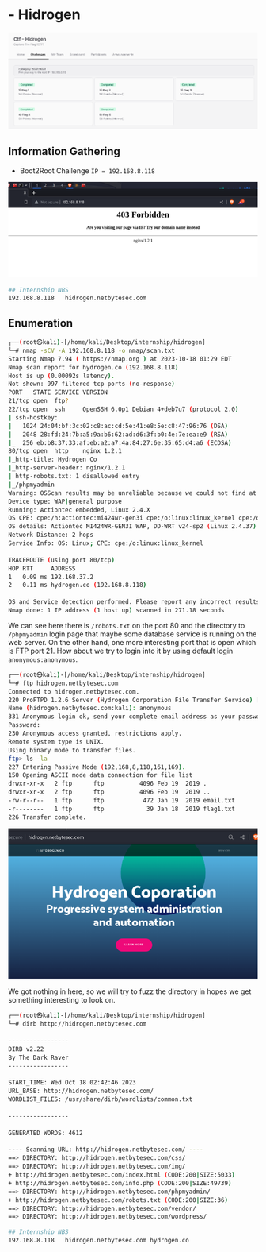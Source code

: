 # - Hidrogen

![](/images/writeup/internship/hidrogen/challenge.PNG)
## Information Gathering

- Boot2Root Challenge `IP = 192.168.8.118`

![](/images/writeup/internship/hidrogen/web.PNG)

```bash
## Internship NBS
192.168.8.118   hidrogen.netbytesec.com
```

## Enumeration

```bash
┌──(root㉿kali)-[/home/kali/Desktop/internship/hidrogen]
└─# nmap -sCV -A 192.168.8.118 -o nmap/scan.txt
Starting Nmap 7.94 ( https://nmap.org ) at 2023-10-18 01:29 EDT
Nmap scan report for hydrogen.co (192.168.8.118)
Host is up (0.00092s latency).
Not shown: 997 filtered tcp ports (no-response)
PORT   STATE SERVICE VERSION
21/tcp open  ftp?
22/tcp open  ssh     OpenSSH 6.0p1 Debian 4+deb7u7 (protocol 2.0)
| ssh-hostkey: 
|   1024 24:04:bf:3c:02:c8:ac:cd:5e:41:e8:5e:c8:47:96:76 (DSA)
|   2048 28:fd:24:7b:a5:9a:b6:62:ad:d6:3f:b0:4e:7e:ea:e9 (RSA)
|_  256 eb:b8:37:33:af:eb:a2:a7:4a:84:27:6e:35:65:d4:a6 (ECDSA)
80/tcp open  http    nginx 1.2.1
|_http-title: Hydrogen Co
|_http-server-header: nginx/1.2.1
| http-robots.txt: 1 disallowed entry 
|_/phpmyadmin
Warning: OSScan results may be unreliable because we could not find at least 1 open and 1 closed port
Device type: WAP|general purpose
Running: Actiontec embedded, Linux 2.4.X
OS CPE: cpe:/h:actiontec:mi424wr-gen3i cpe:/o:linux:linux_kernel cpe:/o:linux:linux_kernel:2.4.37
OS details: Actiontec MI424WR-GEN3I WAP, DD-WRT v24-sp2 (Linux 2.4.37)
Network Distance: 2 hops
Service Info: OS: Linux; CPE: cpe:/o:linux:linux_kernel

TRACEROUTE (using port 80/tcp)
HOP RTT     ADDRESS
1   0.09 ms 192.168.37.2
2   0.11 ms hydrogen.co (192.168.8.118)

OS and Service detection performed. Please report any incorrect results at https://nmap.org/submit/ .
Nmap done: 1 IP address (1 host up) scanned in 271.18 seconds
```

We can see here there is `/robots.txt` on the port 80 and the directory to `/phpmyadmin` login page that maybe some database service is running on the web server. On the other hand, one more interesting port that is open which is FTP port 21. How about we try to login into it by using default login `anonymous:anonymous`. 

```bash
┌──(root㉿kali)-[/home/kali/Desktop/internship/hidrogen]
└─# ftp hidrogen.netbytesec.com
Connected to hidrogen.netbytesec.com.
220 ProFTPD 1.2.6 Server (Hydrogen Corporation File Transfer Service) [hydrogrencorp]
Name (hidrogen.netbytesec.com:kali): anonymous
331 Anonymous login ok, send your complete email address as your password.
Password: 
230 Anonymous access granted, restrictions apply.
Remote system type is UNIX.
Using binary mode to transfer files.
ftp> ls -la
227 Entering Passive Mode (192,168,8,118,161,169).
150 Opening ASCII mode data connection for file list
drwxr-xr-x   2 ftp      ftp          4096 Feb 19  2019 .
drwxr-xr-x   2 ftp      ftp          4096 Feb 19  2019 ..
-rw-r--r--   1 ftp      ftp           472 Jan 19  2019 email.txt
-r--------   1 ftp      ftp            39 Jan 18  2019 flag1.txt
226 Transfer complete.

```

![](/images/writeup/internship/hidrogen/hidrogen.PNG)

We got nothing in here, so we will try to fuzz the directory in hopes we get something interesting to look on. 
```bash
┌──(root㉿kali)-[/home/kali/Desktop/internship/hidrogen]
└─# dirb http://hidrogen.netbytesec.com

-----------------
DIRB v2.22    
By The Dark Raver
-----------------

START_TIME: Wed Oct 18 02:42:46 2023
URL_BASE: http://hidrogen.netbytesec.com/
WORDLIST_FILES: /usr/share/dirb/wordlists/common.txt

-----------------

GENERATED WORDS: 4612                                                          

---- Scanning URL: http://hidrogen.netbytesec.com/ ----
==> DIRECTORY: http://hidrogen.netbytesec.com/css/                                
==> DIRECTORY: http://hidrogen.netbytesec.com/img/                                
+ http://hidrogen.netbytesec.com/index.html (CODE:200|SIZE:5033)                  
+ http://hidrogen.netbytesec.com/info.php (CODE:200|SIZE:49739)                   
==> DIRECTORY: http://hidrogen.netbytesec.com/phpmyadmin/                         
+ http://hidrogen.netbytesec.com/robots.txt (CODE:200|SIZE:36)                    
==> DIRECTORY: http://hidrogen.netbytesec.com/vendor/                             
==> DIRECTORY: http://hidrogen.netbytesec.com/wordpress/
```


```bash
## Internship NBS
192.168.8.118   hidrogen.netbytesec.com hydrogen.co
```


